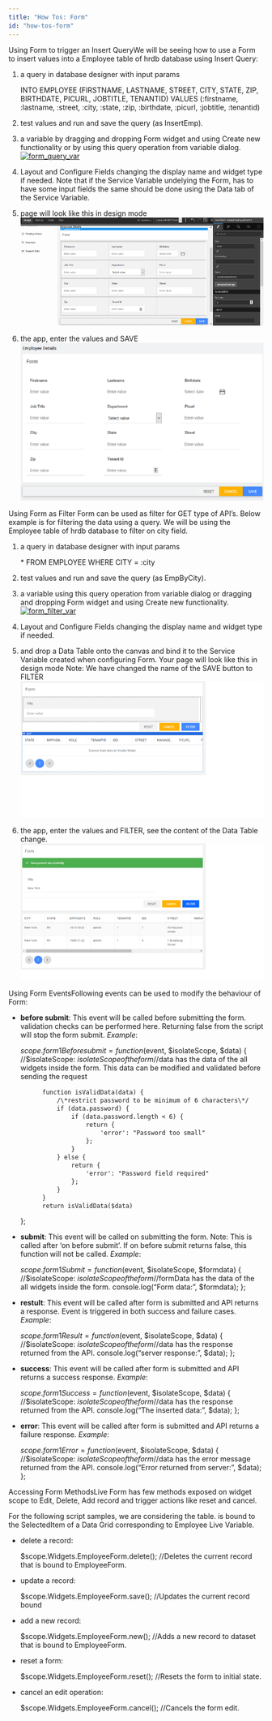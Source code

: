 ```yaml
---
title: "How Tos: Form"
id: "how-tos-form"
---
```


Using Form to trigger an Insert QueryWe will be seeing how to use a Form to insert values into a Employee table of hrdb database using Insert Query:

1. a query in database designer with input params
    
     INTO EMPLOYEE 
    (FIRSTNAME, LASTNAME, STREET, CITY, STATE, ZIP, BIRTHDATE, PICURL, JOBTITLE, TENANTID)
    VALUES (:firstname, :lastname, :street, :city, :state, :zip, :birthdate, :picurl, :jobtitle, :tenantid)
    
2. test values and run and save the query (as InsertEmp).
3. a variable by dragging and dropping Form widget and using Create new functionality or by using this query operation from variable dialog. [![form_query_var](../assets/form_query_var.png)](../assets/form_query_var.png)
4. Layout and Configure Fields changing the display name and widget type if needed. Note that if the Service Variable undelying the Form, has to have some input fields the same should be done using the Data tab of the Service Variable.
5. page will look like this in design mode [![form_query_design](../assets/form_query_design.png)](../assets/form_query_design.png)
6. the app, enter the values and SAVE [![form_query_run](../assets/form_query_run.png)](../assets/form_query_run.png)

Using Form as Filter Form can be used as filter for GET type of API’s. Below example is for filtering the data using a query. We will be using the Employee table of hrdb database to filter on city field.

1. a query in database designer with input params
    
     \* FROM EMPLOYEE WHERE CITY = :city
    
2. test values and run and save the query (as EmpByCity).
3. a variable using this query operation from variable dialog or dragging and dropping Form widget and using Create new functionality. [![form_filter_var](../assets/form_filter_var.png)](../assets/form_filter_var.png)
4. Layout and Configure Fields changing the display name and widget type if needed.
5. and drop a Data Table onto the canvas and bind it to the Service Variable created when configuring Form. Your page will look like this in design mode Note: We have changed the name of the SAVE button to FILTER [![form_filter_design](../assets/form_filter_design.png)](../assets/form_filter_design.png)
6. the app, enter the values and FILTER, see the content of the Data Table change. [![form_filter_run](../assets/form_filter_run.png)](../assets/form_filter_run.png)

Using Form EventsFollowing events can be used to modify the behaviour of Form:

- **before submit**: This event will be called before submitting the form.  validation checks can be performed here. Returning false from the script will stop the form submit. _Example_:
    
    $scope.form1Beforesubmit = function ($event, $isolateScope, $data) { 
    //$isolateScope: $isolateScope of the form
    //$data has the data of the all widgets inside the form. This data can be modified and validated before sending the request 
    
            function isValidData(data) {
                /\*restrict password to be minimum of 6 characters\*/
                if (data.password) {
                    if (data.password.length < 6) {
                        return {
                            'error': "Password too small"
                        };
                    }
                } else {
                    return {
                        'error': "Password field required"
                    };
                }
            }
            return isValidData($data)
    };
    
- **submit**: This event will be called on submitting the form. Note: This is called after ‘on before submit’. If on before submit returns false, this function will not be called. _Example_:
    
    $scope.form1Submit = function ($event, $isolateScope, $formdata) { 
    //$isolateScope: $isolateScope of the form
    //$formData has the data of the all widgets inside the form.
    console.log(“Form data:”, $formdata);
    };
    
- **restult**: This event will be called after form is submitted and API returns a response. Event is triggered in both success and failure cases. _Example_:
    
    $scope.form1Result = function ($event, $isolateScope, $data) { 
    //$isolateScope: $isolateScope of the form
    //$data has the response returned from the API.
    console.log(“server response:”, $data);
    };
    
- **success**: This event will be called after form is submitted and API returns a success response. _Example_:
    
    $scope.form1Success = function ($event, $isolateScope, $data) { 
    //$isolateScope: $isolateScope of the form
    //$data has the response returned from the API.
    console.log(“The inserted data:”, $data);
    };
    
- **error**: This event will be called after form is submitted and API returns a failure response. _Example_:
    
    $scope.form1Error = function ($event, $isolateScope, $data) { 
    //$isolateScope: $isolateScope of the form
    //$data has the error message returned from the API.
    console.log(“Error returned from server:”, $data);
    };
    

Accessing Form MethodsLive Form has few methods exposed on widget scope to Edit, Delete, Add record and trigger actions like reset and cancel.

For the following script samples, we are considering the table. is bound to the SelectedItem of a Data Grid corresponding to Employee Live Variable.

- delete a record:
    
    $scope.Widgets.EmployeeForm.delete(); //Deletes the current record that is bound to EmployeeForm.
    
- update a record:
    
    $scope.Widgets.EmployeeForm.save(); //Updates the current record bound
    
- add a new record:
    
    $scope.Widgets.EmployeeForm.new(); //Adds a new record to dataset that is bound to EmployeeForm.
    
- reset a form:
    
    $scope.Widgets.EmployeeForm.reset(); //Resets the form to initial state.
    
- cancel an edit operation:
    
    $scope.Widgets.EmployeeForm.cancel(); //Cancels the form edit.
